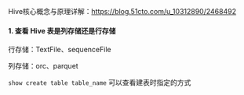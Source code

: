 Hive核心概念与原理详解：https://blog.51cto.com/u_10312890/2468492

#### 1. 查看 Hive 表是列存储还是行存储

行存储：TextFile、sequenceFile 

列存储：orc、parquet 

`show create table table_name` 可以查看建表时指定的方式

